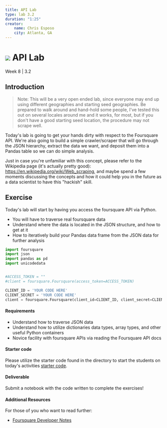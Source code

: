 ```yaml
---
title: API Lab
type: lab 3.2
duration: "1:25"
creator:
    name: Chris Esposo
    city: Atlanta, GA
---
```


# ![](https://ga-dash.s3.amazonaws.com/production/assets/logo-9f88ae6c9c3871690e33280fcf557f33.png) API Lab
Week 8 | 3.2

## Introduction

> Note: This will be a very open ended lab, since everyone may end up using different geographies and starting seed geographies. Be prepared to walk around and hand-hold some people, I've tested this out on several locales around me and it works, for most, but if you don't have a good starting seed location, the procedure may not scrape well.

Today's lab is going to get your hands dirty with respect to the Foursquare API. We're also going to build a simple crawler/scraper that will go through the JSON hierarchy, extract the data we want, and deposit them into a Pandas table so we can do simple analysis.

Just in case you're unfamiliar with this concept, please refer to the Wikipedia page (it's actually pretty good): https://en.wikipedia.org/wiki/Web_scraping, and maybe spend a few moments discussing the concepts and how it could help you in the future as a data scientist to have this "hackish" skill.


## Exercise

Today's lab will start by having you access the foursquare API via Python.

 - You will have to traverse real foursquare data
 - Understand where the data is located in the JSON structure, and how to get at it
 - How to iteratively build your Pandas data frame from the JSON data for further analysis

```python
import foursquare
import json
import pandas as pd
import unicodedata


#ACCESS_TOKEN = ""
#client = foursquare.Foursquare(access_token=ACCESS_TOKEN)

CLIENT_ID = 'YOUR CODE HERE'
CLIENT_SECRET = 'YOUR CODE HERE'
client = foursquare.Foursquare(client_id=CLIENT_ID, client_secret=CLIENT_SECRET)
```


#### Requirements

- Understand how to traverse JSON data
- Understand how to utilize dictionaries data types, array types, and other useful Python containers
- Novice facility with foursquare APIs via reading the Foursquare API docs


#### Starter code

Please utilize the starter code found in the directory to start the students on today's activities
[starter code](./code/w8-3.2-starter.ipynb).


#### Deliverable

Submit a notebook with the code written to complete the exercises!

#### Additional Resources

For those of you who want to read further:

- [Foursquare Developer Notes](https://developer.foursquare.com/)
